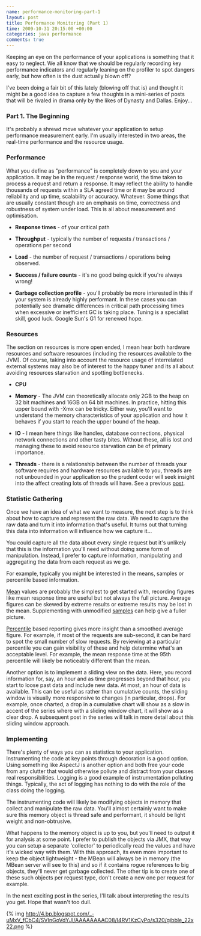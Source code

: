 ```yaml
---
name: performance-monitoring-part-1
layout: post
title: Performance Monitoring (Part 1)
time: 2009-10-31 20:15:00 +00:00
categories: java performance
comments: true
---
```


Keeping an eye on the performance of your applications is something that it easy to neglect. We all know that we should be regularly recording key performance indicators and regularly leaning on the profiler to spot dangers early, but how often is the dust actually blown off?
  
I've been doing a fair bit of this lately (blowing off that is) and thought it
might be a good idea to capture a few thoughts in a mini-series of posts that
will be rivaled in drama only by the likes of Dynasty and Dallas. Enjoy...

<!-- more -->
  
### Part 1. The Beginning

  
It's probably a shrewd move whatever your application to setup performance
measurement early. I'm usually interested in two areas, the real-time
performance and the resource usage.

  

### Performance

  
What you define as "performance" is completely down to you and your
application. It may be in the request / response world, the time taken to
process a request and return a response. It may reflect the ability to handle
thousands of requests within a SLA agreed time or it may be around reliability
and up time, scalability or accuracy. Whatever. Some things that are usually
constant though are an emphasis on time, correctness and robustness of system
under load. This is all about measurement and optimisation.

  

  * __Response times__ - of your critical path

  * __Throughput__ - typically the number of requests / transactions / operations per second

  * __Load__ - the number of request / transactions / operations being observed.

  * __Success / failure counts__ - it's no good being quick if you're always wrong!

  * __Garbage collection profile__ - you'll probably be more interested in this if your system is already highly performant. In these cases you can potentially see dramatic differences in critical path processing times when excessive or inefficient GC is taking place. Tuning is a specialist skill, good luck. Google Sun's G1 for renewed hope.
  

### Resources

  
The section on resources is more open ended, I mean hear both hardware
resources and software resources (including the resources available to the
JVM). Of course, taking into account the resource usage of interrelated
external systems may also be of interest to the happy tuner and its all about
avoiding resources starvation and spotting bottlenecks.

  * __CPU__

  * __Memory__ - The JVM can theoretically allocate only 2GB to the heap on 32 bit machines and 16GB on 64 bit machines. In practice, hitting this upper bound with -Xmx can be tricky. Either way, you'll want to understand the memory characteristics of your application and how it behaves if you start to reach the upper bound of the heap.

  * __IO__ - I mean here things like handles, database connections, physical network connections and other tasty bites. Without these, all is lost and managing these to avoid resource starvation can be of primary importance.

  * __Threads__ - there is a relationship between the number of threads your software requires and hardware resources available to you, threads are not unbounded in your application so the prudent coder will seek insight into the affect creating lots of threads will have. See a previous [post](http://pequenoperro.blogspot.com/2009/02/less-is-more.html).
  

### Statistic Gathering

  
Once we have an idea of what we want to measure, the next step is to think
about how to capture and represent the raw data. We need to capture the raw
data and turn it into information that's useful. It turns out that turning
this data into information will influence how we capture it...

  
You could capture all the data about every single request but it's unlikely
that this is the information you'll need without doing some form of
manipulation. Instead, I prefer to capture information, manipulating and
aggregating the data from each request as we go.

  
For example, typically you might be interested in the means, samples or
percentile based information.

  
[Mean](http://en.wikipedia.org/wiki/Arithmetic_mean) values are probably the
simplest to get started with, recording figures like mean response time are
useful but not always the full picture. Average figures can be skewed by
extreme results or extreme results may be lost in the mean. Supplementing with
unmodified [samples](http://en.wikipedia.org/wiki/Sample_%28statistics%29) can
help give a fuller picture.

  
[Percentile](http://en.wikipedia.org/wiki/Percentile_rank) based reporting
gives more insight than a smoothed average figure. For example, if most of the
requests are sub-second, it can be hard to spot the small number of slow
requests. By reviewing at a particular percentile you can gain visibility of
these and help determine what's an acceptable level. For example, the mean
response time at the 95th percentile will likely be noticeably different than
the mean.

  
Another option is to implement a sliding view on the data. Here, you record
information for, say, an hour and as time progresses beyond that hour, you
start to loose past data and include new data. At most, an hour of data is
available. This can be useful as rather than cumulative counts, the sliding
window is visually more responsive to changes (in particular, drops). For
example, once charted, a drop in a cumulative chart will show as a slow in
accent of the series where with a sliding window chart, it will show as a
clear drop. A subsequent post in the series will talk in more detail about
this sliding window approach.

  

### Implementing

  
There's plenty of ways you can as statistics to your application.
Instrumenting the code at key points through decoration is a good option.
Using something like AspectJ is another option and both free your code from
any clutter that would otherwise pollute and distract from your classes real
responsibilities. Logging is a good example of instrumentation polluting
things. Typically, the act of logging has nothing to do with the role of the
class doing the logging.

  
The instrumenting code will likely be modifying objects in memory that collect
and manipulate the raw data. You'll almost certainly want to make sure this
memory object is thread safe and performant, it should be light weight and
non-obtrusive.

  
What happens to the memory object is up to you, but you'll need to output it
for analysis at some point. I prefer to publish the objects via JMX, that way
you can setup a separate 'collector' to periodically read the values and have
it's wicked way with them. With this approach, its even more important to keep
the object lightweight - the MBean will always be in memory (the MBean server
will see to this) and so if it contains rogue references to big objects,
they'll never get garbage collected. The other tip is to create one of these
such objects per request type, don't create a new one per request for example.

  
In the next exciting post in the series, I'll talk about interpreting the
results you get. Hope that wasn't too dull.

  
{% img http://4.bp.blogspot.com/_-uMxV_fCbC4/SVInGoVdYJI/AAAAAAAAC08/I4RV1KzCyPo/s320/gibble_22x22.png %}

